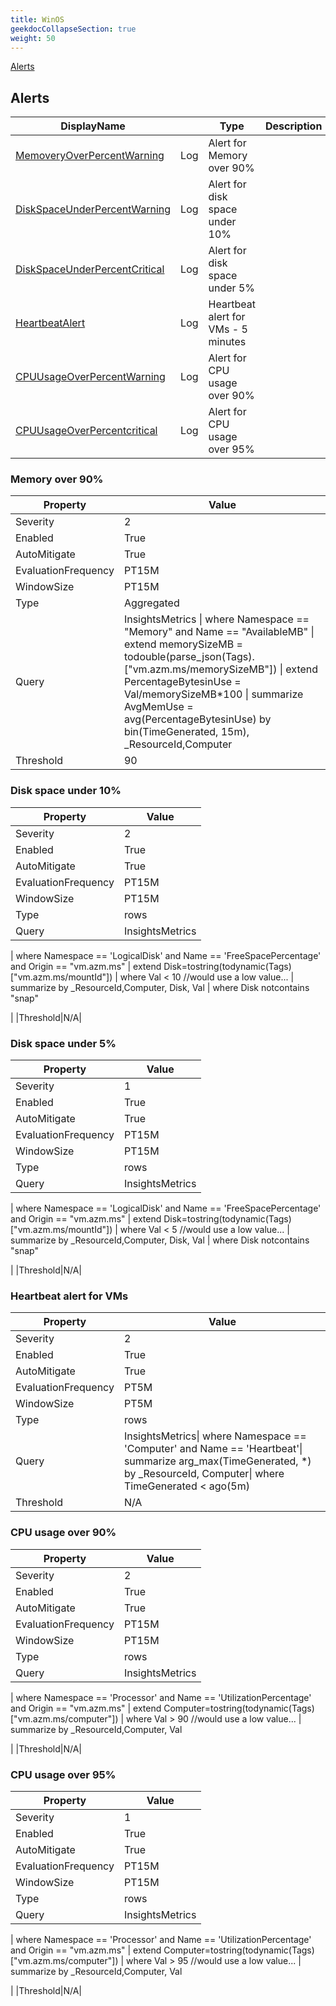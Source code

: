 ```yaml
---
title: WinOS
geekdocCollapseSection: true
weight: 50
---
```

[Alerts](#alerts)

## Alerts
|DisplayName||Type|Description|
|---|---|---|---|
|[MemoveryOverPercentWarning](#memory-over-90%)|Log| Alert for Memory over 90%|
|[DiskSpaceUnderPercentWarning](#disk-space-under-10%)|Log| Alert for disk space under 10%|
|[DiskSpaceUnderPercentCritical](#disk-space-under-5%)|Log| Alert for disk space under 5%|
|[HeartbeatAlert](#heartbeat-alert-for-vms)|Log| Heartbeat alert for VMs - 5 minutes|
|[CPUUsageOverPercentWarning](#cpu-usage-over-90%)|Log| Alert for CPU usage over 90%|
|[CPUUsageOverPercentcritical](#cpu-usage-over-95%)|Log| Alert for CPU usage over 95%|
### Memory over 90%

|Property | Value |
|---|---|
|Severity|2|
|Enabled|True|
|AutoMitigate|True|
|EvaluationFrequency|PT15M|
|WindowSize|PT15M|
|Type|Aggregated|
|Query|InsightsMetrics \| where Namespace == "Memory" and Name == "AvailableMB" \| extend memorySizeMB = todouble(parse_json(Tags).["vm.azm.ms/memorySizeMB"]) \| extend PercentageBytesinUse = Val/memorySizeMB*100    \| summarize AvgMemUse = avg(PercentageBytesinUse) by bin(TimeGenerated, 15m), _ResourceId,Computer|
|Threshold|90|
### Disk space under 10%

|Property | Value |
|---|---|
|Severity|2|
|Enabled|True|
|AutoMitigate|True|
|EvaluationFrequency|PT15M|
|WindowSize|PT15M|
|Type|rows|
|Query|InsightsMetrics
\| where Namespace == 'LogicalDisk'
    and Name == 'FreeSpacePercentage'
    and Origin == "vm.azm.ms"
\| extend Disk=tostring(todynamic(Tags)["vm.azm.ms/mountId"])
\| where Val < 10 //would use a low value...
\| summarize by _ResourceId,Computer, Disk, Val
\| where Disk notcontains "snap"

|
|Threshold|N/A|
### Disk space under 5%

|Property | Value |
|---|---|
|Severity|1|
|Enabled|True|
|AutoMitigate|True|
|EvaluationFrequency|PT15M|
|WindowSize|PT15M|
|Type|rows|
|Query|InsightsMetrics
\| where Namespace == 'LogicalDisk'
    and Name == 'FreeSpacePercentage'
    and Origin == "vm.azm.ms"
\| extend Disk=tostring(todynamic(Tags)["vm.azm.ms/mountId"])
\| where Val < 5 //would use a low value...
\| summarize by _ResourceId,Computer, Disk, Val
\| where Disk notcontains "snap"

|
|Threshold|N/A|
### Heartbeat alert for VMs

|Property | Value |
|---|---|
|Severity|2|
|Enabled|True|
|AutoMitigate|True|
|EvaluationFrequency|PT5M|
|WindowSize|PT5M|
|Type|rows|
|Query|InsightsMetrics\| where Namespace == 'Computer' and Name == 'Heartbeat'\| summarize arg_max(TimeGenerated, *) by _ResourceId, Computer\| where TimeGenerated < ago(5m)|
|Threshold|N/A|
### CPU usage over 90%

|Property | Value |
|---|---|
|Severity|2|
|Enabled|True|
|AutoMitigate|True|
|EvaluationFrequency|PT15M|
|WindowSize|PT15M|
|Type|rows|
|Query|InsightsMetrics
\| where Namespace == 'Processor'
    and Name == 'UtilizationPercentage'
    and Origin == "vm.azm.ms"
\| extend Computer=tostring(todynamic(Tags)["vm.azm.ms/computer"])
\| where Val > 90 //would use a low value...
\| summarize by _ResourceId,Computer, Val

|
|Threshold|N/A|
### CPU usage over 95%

|Property | Value |
|---|---|
|Severity|1|
|Enabled|True|
|AutoMitigate|True|
|EvaluationFrequency|PT15M|
|WindowSize|PT15M|
|Type|rows|
|Query|InsightsMetrics
\| where Namespace == 'Processor'
    and Name == 'UtilizationPercentage'
    and Origin == "vm.azm.ms"
\| extend Computer=tostring(todynamic(Tags)["vm.azm.ms/computer"])
\| where Val > 95 //would use a low value...
\| summarize by _ResourceId,Computer, Val

|
|Threshold|N/A|
